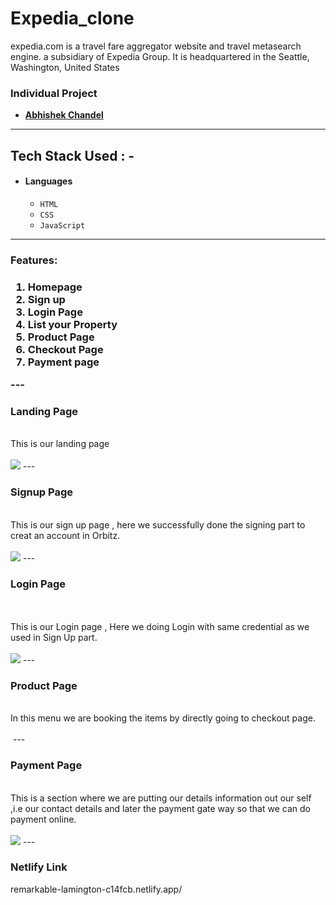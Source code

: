 # Expedia_clone
expedia.com is a travel fare aggregator website and travel metasearch engine. a subsidiary of Expedia Group. It is headquartered in the Seattle, Washington, United States

### Individual Project

- **[Abhishek Chandel](https://github.com/AbhiChandel64)** 

---
## Tech Stack Used : -
- #### Languages
  - `HTML`
  - `CSS`
  - `JavaScript`
---
<h3>Features:<h3/>
  <ol>
    <li>Homepage</li>
    <li>Sign up</li>
     <li>Login Page</li>
    <li>List your Property</li>
      <li>Product Page</li>
      <li>Checkout Page</li>
     <li>Payment page</li>
  </ol>
---  
 <h3>Landing  Page</h3>
  <br>
   This is our landing page
  <br>
  <br>
   <img src="![IMG_20220517_152626](https://user-images.githubusercontent.com/96104507/168785924-e422afa5-f422-464c-b20f-29a83f9a063e.png)
"/>
---
 <h3>Signup Page</h3>
  <br>
  This is our sign up page , here we successfully done the signing part to creat an account in Orbitz.
 <br>
  <br>

  <img src="![IMG_20220517_152759](https://user-images.githubusercontent.com/96104507/168786320-03eeb4d6-704f-4503-98c0-5bbf912e2671.png)"/>
---
 <h3>Login Page</h3>
   <br>
  <br>
  This is our Login page , Here we doing Login with same credential as we used in Sign Up part.
  <br> 
  <br>
  <img src="![IMG_20220517_152759](https://user-images.githubusercontent.com/96104507/168786320-03eeb4d6-704f-4503-98c0-5bbf912e2671.png)"/>
  ---
 
  <h3>Product Page</h3>
   <br>
  In this menu we are booking the items by directly going to checkout page.
  <br> 
  <br>
  <img src"![IMG_20220517_152735](https://user-images.githubusercontent.com/96104507/168786615-3d3be4d4-7d99-434b-9181-11e194f616cb.png)
="/>
  ---  
  <h3>Checkout Page</h3>
   <br>
  In this menu we are going to checkout and then confirm booking page.
  <br> 
  <br>
  <img src="![IMG_20220517_152714](https://user-images.githubusercontent.com/96104507/168787034-a1093ad2-b8c7-4bd0-9c64-63a20c911470.png)
"/>
  ---  
 <h3>Payment Page</h3>  
   <br>
  This is a section where we are putting our details information out our self ,i.e our contact details and later the payment gate way so that we can do payment online.
  <br>  
  <br>
  <img src="![IMG_20220517_153903](https://user-images.githubusercontent.com/96104507/168787613-5f326b3c-fc20-44d0-b97b-cae91398ad1c.png)
"/>
  ---
 
 
### Netlify Link
remarkable-lamington-c14fcb.netlify.app/

